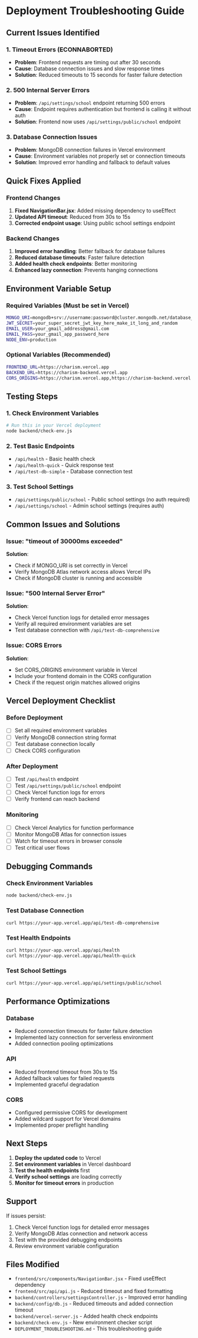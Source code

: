 # Deployment Troubleshooting Guide

## Current Issues Identified

### 1. Timeout Errors (ECONNABORTED)
- **Problem**: Frontend requests are timing out after 30 seconds
- **Cause**: Database connection issues and slow response times
- **Solution**: Reduced timeouts to 15 seconds for faster failure detection

### 2. 500 Internal Server Errors
- **Problem**: `/api/settings/school` endpoint returning 500 errors
- **Cause**: Endpoint requires authentication but frontend is calling it without auth
- **Solution**: Frontend now uses `/api/settings/public/school` endpoint

### 3. Database Connection Issues
- **Problem**: MongoDB connection failures in Vercel environment
- **Cause**: Environment variables not properly set or connection timeouts
- **Solution**: Improved error handling and fallback to default values

## Quick Fixes Applied

### Frontend Changes
1. **Fixed NavigationBar.jsx**: Added missing dependency to useEffect
2. **Updated API timeout**: Reduced from 30s to 15s
3. **Corrected endpoint usage**: Using public school settings endpoint

### Backend Changes
1. **Improved error handling**: Better fallback for database failures
2. **Reduced database timeouts**: Faster failure detection
3. **Added health check endpoints**: Better monitoring
4. **Enhanced lazy connection**: Prevents hanging connections

## Environment Variable Setup

### Required Variables (Must be set in Vercel)
```bash
MONGO_URI=mongodb+srv://username:password@cluster.mongodb.net/database_name?retryWrites=true&w=majority
JWT_SECRET=your_super_secret_jwt_key_here_make_it_long_and_random
EMAIL_USER=your_gmail_address@gmail.com
EMAIL_PASS=your_gmail_app_password_here
NODE_ENV=production
```

### Optional Variables (Recommended)
```bash
FRONTEND_URL=https://charism.vercel.app
BACKEND_URL=https://charism-backend.vercel.app
CORS_ORIGINS=https://charism.vercel.app,https://charism-backend.vercel.app
```

## Testing Steps

### 1. Check Environment Variables
```bash
# Run this in your Vercel deployment
node backend/check-env.js
```

### 2. Test Basic Endpoints
- `/api/health` - Basic health check
- `/api/health-quick` - Quick response test
- `/api/test-db-simple` - Database connection test

### 3. Test School Settings
- `/api/settings/public/school` - Public school settings (no auth required)
- `/api/settings/school` - Admin school settings (requires auth)

## Common Issues and Solutions

### Issue: "timeout of 30000ms exceeded"
**Solution**: 
- Check if MONGO_URI is set correctly in Vercel
- Verify MongoDB Atlas network access allows Vercel IPs
- Check if MongoDB cluster is running and accessible

### Issue: "500 Internal Server Error"
**Solution**:
- Check Vercel function logs for detailed error messages
- Verify all required environment variables are set
- Test database connection with `/api/test-db-comprehensive`

### Issue: CORS Errors
**Solution**:
- Set CORS_ORIGINS environment variable in Vercel
- Include your frontend domain in the CORS configuration
- Check if the request origin matches allowed origins

## Vercel Deployment Checklist

### Before Deployment
- [ ] Set all required environment variables
- [ ] Verify MongoDB connection string format
- [ ] Test database connection locally
- [ ] Check CORS configuration

### After Deployment
- [ ] Test `/api/health` endpoint
- [ ] Test `/api/settings/public/school` endpoint
- [ ] Check Vercel function logs for errors
- [ ] Verify frontend can reach backend

### Monitoring
- [ ] Check Vercel Analytics for function performance
- [ ] Monitor MongoDB Atlas for connection issues
- [ ] Watch for timeout errors in browser console
- [ ] Test critical user flows

## Debugging Commands

### Check Environment Variables
```bash
node backend/check-env.js
```

### Test Database Connection
```bash
curl https://your-app.vercel.app/api/test-db-comprehensive
```

### Test Health Endpoints
```bash
curl https://your-app.vercel.app/api/health
curl https://your-app.vercel.app/api/health-quick
```

### Test School Settings
```bash
curl https://your-app.vercel.app/api/settings/public/school
```

## Performance Optimizations

### Database
- Reduced connection timeouts for faster failure detection
- Implemented lazy connection for serverless environment
- Added connection pooling optimizations

### API
- Reduced frontend timeout from 30s to 15s
- Added fallback values for failed requests
- Implemented graceful degradation

### CORS
- Configured permissive CORS for development
- Added wildcard support for Vercel domains
- Implemented proper preflight handling

## Next Steps

1. **Deploy the updated code** to Vercel
2. **Set environment variables** in Vercel dashboard
3. **Test the health endpoints** first
4. **Verify school settings** are loading correctly
5. **Monitor for timeout errors** in production

## Support

If issues persist:
1. Check Vercel function logs for detailed error messages
2. Verify MongoDB Atlas connection and network access
3. Test with the provided debugging endpoints
4. Review environment variable configuration

## Files Modified

- `frontend/src/components/NavigationBar.jsx` - Fixed useEffect dependency
- `frontend/src/api/api.js` - Reduced timeout and fixed formatting
- `backend/controllers/settingsController.js` - Improved error handling
- `backend/config/db.js` - Reduced timeouts and added connection timeout
- `backend/vercel-server.js` - Added health check endpoints
- `backend/check-env.js` - New environment checker script
- `DEPLOYMENT_TROUBLESHOOTING.md` - This troubleshooting guide
